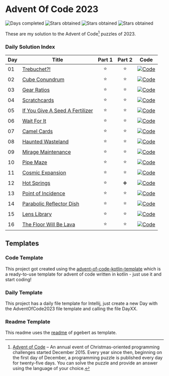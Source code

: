 # Advent Of Code 2023

![Days completed](https://img.shields.io/badge/Days%20Completed-16-green)
![Stars obtained](https://img.shields.io/badge/Stars%20Obtained%20⭐-32-yellow)
![Stars obtained](https://img.shields.io/badge/Help%20Needed%20➕-1-purple)
![Stars obtained](https://img.shields.io/badge/Not%20Solved%20❌-0-red)

These are my solution to the Advent of Code[^aoc] puzzles of 2023.

### Daily Solution Index

| Day | Title                                    | Part 1 | Part 2 | Code                                                                                                  |
|-----|------------------------------------------|:------:|:------:|-------------------------------------------------------------------------------------------------------|
| 01  | [Trebuchet?!][day01]                     |   ⭐    |   ⭐    | [![Code](https://img.shields.io/badge/Code-grey?style=for-the-badge&logo=Kotlin)](src/day01/Day01.kt) |
| 02  | [Cube Conundrum][day02]                  |   ⭐    |   ⭐    | [![Code](https://img.shields.io/badge/Code-grey?style=for-the-badge&logo=Kotlin)](src/day02/Day02.kt) |
| 03  | [Gear Ratios][day03]                     |   ⭐    |   ⭐    | [![Code](https://img.shields.io/badge/Code-grey?style=for-the-badge&logo=Kotlin)](src/day03/Day03.kt) |
| 04  | [Scratchcards][day04]                    |   ⭐    |   ⭐    | [![Code](https://img.shields.io/badge/Code-grey?style=for-the-badge&logo=Kotlin)](src/day04/Day04.kt) |
| 05  | [If You Give A Seed A Fertilizer][day05] |   ⭐    |   ⭐    | [![Code](https://img.shields.io/badge/Code-grey?style=for-the-badge&logo=Kotlin)](src/day05/Day05.kt) |
| 06  | [Wait For It][day06]                     |   ⭐    |   ⭐    | [![Code](https://img.shields.io/badge/Code-grey?style=for-the-badge&logo=Kotlin)](src/day06/Day06.kt) |
| 07  | [Camel Cards][day07]                     |   ⭐    |   ⭐    | [![Code](https://img.shields.io/badge/Code-grey?style=for-the-badge&logo=Kotlin)](src/day07/Day07.kt) |
| 08  | [Haunted Wasteland][day08]               |   ⭐    |   ⭐    | [![Code](https://img.shields.io/badge/Code-grey?style=for-the-badge&logo=Kotlin)](src/day08/Day08.kt) |
| 09  | [Mirage Maintenance][day09]              |   ⭐    |   ⭐    | [![Code](https://img.shields.io/badge/Code-grey?style=for-the-badge&logo=Kotlin)](src/day09/Day09.kt) |
| 10  | [Pipe Maze][day10]                       |   ⭐    |   ⭐    | [![Code](https://img.shields.io/badge/Code-grey?style=for-the-badge&logo=Kotlin)](src/day10/Day10.kt) |
| 11  | [Cosmic Expansion][day11]                |   ⭐    |   ⭐    | [![Code](https://img.shields.io/badge/Code-grey?style=for-the-badge&logo=Kotlin)](src/day11/Day11.kt) |
| 12  | [Hot Springs][day12]                     |   ⭐    |   ➕    | [![Code](https://img.shields.io/badge/Code-grey?style=for-the-badge&logo=Kotlin)](src/day12/Day12.kt) |
| 13  | [Point of Incidence][day13]              |   ⭐    |   ⭐    | [![Code](https://img.shields.io/badge/Code-grey?style=for-the-badge&logo=Kotlin)](src/day13/Day13.kt) |
| 14  | [Parabolic Reflector Dish][day14]        |   ⭐    |   ⭐    | [![Code](https://img.shields.io/badge/Code-grey?style=for-the-badge&logo=Kotlin)](src/day14/Day14.kt) |
| 15  | [Lens Library][day15]                    |   ⭐    |   ⭐    | [![Code](https://img.shields.io/badge/Code-grey?style=for-the-badge&logo=Kotlin)](src/day15/Day15.kt) |
| 16  | [The Floor Will Be Lava][day16]          |   ⭐    |   ⭐    | [![Code](https://img.shields.io/badge/Code-grey?style=for-the-badge&logo=Kotlin)](src/day16/Day16.kt) |

## Templates

### Code Template

This project got created using the [advent-of-code-kotlin-template][aoc-kotlin-template] which
is a ready-to-use template for advent of code written in kotlin - just use it and start coding!

### Daily Template

This project has a daily file template for Intellij, just create a new Day with the AdventOfCode2023 file template and calling the file DayXX.

### Readme Template

This readme uses the [readme][aoc-readme-template] of pgebert as template.

[^aoc]:
    [Advent of Code][aoc] – An annual event of Christmas-oriented programming challenges started December 2015.
    Every year since then, beginning on the first day of December, a programming puzzle is published every day for twenty-five days.
    You can solve the puzzle and provide an answer using the language of your choice.

[aoc]: https://adventofcode.com
[aoc-kotlin-template]: https://github.com/kotlin-hands-on/advent-of-code-kotlin-template
[aoc-readme-template]: https://github.com/pgebert/advent-of-code-2023/blob/master/README.md
[day01]: https://adventofcode.com/2023/day/1
[day02]: https://adventofcode.com/2023/day/2
[day03]: https://adventofcode.com/2023/day/3
[day04]: https://adventofcode.com/2023/day/4
[day05]: https://adventofcode.com/2023/day/5
[day06]: https://adventofcode.com/2023/day/6
[day07]: https://adventofcode.com/2023/day/7
[day08]: https://adventofcode.com/2023/day/8
[day09]: https://adventofcode.com/2023/day/9
[day10]: https://adventofcode.com/2023/day/10
[day11]: https://adventofcode.com/2023/day/11
[day12]: https://adventofcode.com/2023/day/12
[day13]: https://adventofcode.com/2023/day/13
[day14]: https://adventofcode.com/2023/day/14
[day15]: https://adventofcode.com/2023/day/15
[day16]: https://adventofcode.com/2023/day/16
